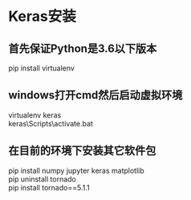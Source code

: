# Keras安装

## 首先保证Python是3.6以下版本

pip install virtualenv

## windows打开cmd然后启动虚拟环境

virtualenv keras  
keras\Scripts\activate.bat

## 在目前的环境下安装其它软件包

pip install numpy jupyter keras matplotlib  
pip uninstall tornado  
pip install tornado==5.1.1
